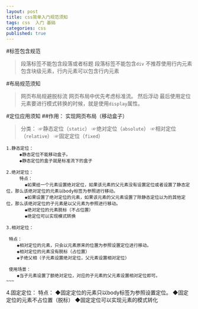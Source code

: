 ```yaml
---
layout: post
title: css简单入门规范须知
tags: css  入门 基础
categories: css
published: true
---
```


#标签包含规范

>段落标签不能包含段落或者标题
>段落标签不能包含`div`
>不推荐使用行内元素包含块级元素，行内元素可以包含行内元素

#布局规范须知 


>网页布局规避脱标流
>网页布局中优先考虑标准流。
>然后浮动
>最后使用定位
>元素要进行模式转换的时候，就是使用`display`属性。


#定位应用须知
##作用： 实现网页布局（移动盒子）
>分类：
       ☞静态定位（`static`）
       ☞绝对定位（`absolute`）
       ☞相对定位（`relative`）
       ☞固定定位（`fixed`）
~~~       
1.静态定位：
     ◆静态定位不能移动盒子。
     ◆静态定位的盒子就是标准流下的盒子
~~~


~~~
2.绝对定位：
     特点：
       ◆如果给一个元素设置绝对定位，如果该元素的父元素没有设置定位或者设置了静态定位，那么该绝对定位的元素以body标签为参照进行移动。
       ◆如果设置了绝对定位的元素，如果该元素的父元素设置了除静态定位以为的其他定位，那么该绝对定位的子元素是以父元素为参照进行移动。
       ◆绝对定位的元素脱标（不占位置）
       ◆绝定位可以实现模式转换
~~~~


~~~~
3.相对定位：

 特点：
    ◆相对定位的元素，只会以元素原来的位置为参照设置定位进行移动。
    ◆相对定位的元素没有脱标（占位置）
    ◆子绝父相（子元素设置绝对定位，父元素设置相对定位）

 使用场景：
    ◆当子元素设置了额绝对定位，对应的子元素的父元素设置相对定位即可。
~~~

~~~~
4.固定定位：
特点：
    ◆固定定位的元素只以body标签为参照设置定位。
    ◆固定定位的元素不占位置（脱标）
    ◆固定定位可以实现元素的模式转化
~~~
